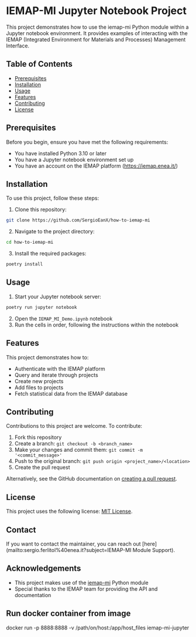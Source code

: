# IEMAP-MI Jupyter Notebook Project

This project demonstrates how to use the iemap-mi Python module within a Jupyter notebook environment. It provides examples of interacting with the IEMAP (Integrated Environment for Materials and Processes) Management Interface.

## Table of Contents

- [Prerequisites](#prerequisites)
- [Installation](#installation)
- [Usage](#usage)
- [Features](#features)
- [Contributing](#contributing)
- [License](#license)

## Prerequisites

Before you begin, ensure you have met the following requirements:
* You have installed Python 3.10 or later
* You have a Jupyter notebook environment set up
* You have an account on the IEMAP platform (https://iemap.enea.it/)

## Installation

To use this project, follow these steps:

1. Clone this repository:
```bash
git clone https://github.com/SergioEanX/how-to-iemap-mi

```

2. Navigate to the project directory:
```bash
cd how-to-iemap-mi
```

3. Install the required packages:
```bash
poetry install
```


## Usage
1. Start your Jupyter notebook server:
```bash
poetry run jupyter notebook
```
2. Open the `IEMAP_MI_Demo.ipynb` notebook
3. Run the cells in order, following the instructions within the notebook

## Features

This project demonstrates how to:

- Authenticate with the IEMAP platform
- Query and iterate through projects
- Create new projects
- Add files to projects
- Fetch statistical data from the IEMAP database

## Contributing

Contributions to this project are welcome. To contribute:

1. Fork this repository
2. Create a branch: `git checkout -b <branch_name>`
3. Make your changes and commit them: `git commit -m '<commit_message>'`
4. Push to the original branch: `git push origin <project_name>/<location>`
5. Create the pull request

Alternatively, see the GitHub documentation on [creating a pull request](https://help.github.com/articles/creating-a-pull-request/).

## License

This project uses the following license: [MIT License](https://opensource.org/licenses/MIT).

## Contact

If you want to contact the maintainer, you can reach out [here](mailto:sergio.ferlitol%40enea.it?subject=IEMAP-MI Module Support).
 

## Acknowledgements

- This project makes use of the [iemap-mi](https://pypi.org/project/iemap-mi/) Python module
- Special thanks to the IEMAP team for providing the API and documentation
## Run docker container from image
docker run -p 8888:8888 -v /path/on/host:/app/host_files iemap-mi-jupyter